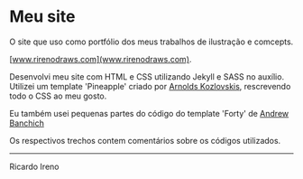 


# Meu site 

O site que uso como portfólio dos meus trabalhos de ilustração e comcepts.

[www.rirenodraws.com](www.rirenodraws.com).

Desenvolvi meu site com HTML e CSS utilizando Jekyll e SASS no auxílio. Utilizei um template 'Pineapple' criado por [Arnolds Kozlovskis](https://github.com/arnolds/pineapple), rescrevendo todo o CSS ao meu gosto.

Eu também usei pequenas partes do código do template 'Forty' de [Andrew Banchich](https://github.com/andrewbanchich)

Os respectivos trechos contem comentários sobre os códigos utilizados.

---
Ricardo Ireno




